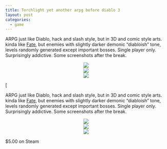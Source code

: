 ```yaml
---
title: Torchlight yet another arpg before diablo 3
layout: post
categories:
  - game
---
```

<div class="separator" style="clear: both;text-align: center">
</div>

ARPG just like Diablo, hack and slash style, but in 3D and comic style arts. kinda like [Fate](http://ycfreeman.com/wp-content/uploads/2010/01/fate1), but enemies with slightly darker demonic &#8220;diabloish&#8221; tone, levels randomly generated except important bosses. Single player only. Surprisingly addictive. Some screenshots after the break.

<a name='more'></a>

<div class="separator" style="clear: both;text-align: center">
</div>

<div class="separator" style="clear: both;text-align: center">
  <a href="http://ycfreeman.com/wp-content/uploads/2010/01/Torchlight+2010-01-06+19-27-01-17.jpg"><img border="0" src="http://i0.wp.com/ycfreeman.com/wp-content/uploads/2010/01/Torchlight+2010-01-06+19-27-01-171.jpg?resize=320%2C193" data-recalc-dims="1" /></a>
</div>

<div class="separator" style="clear: both;text-align: center">
  <a href="http://ycfreeman.com/wp-content/uploads/2010/01/Torchlight+2010-01-06+19-27-40-42.jpg"><img border="0" src="http://i2.wp.com/ycfreeman.com/wp-content/uploads/2010/01/Torchlight+2010-01-06+19-27-40-421.jpg?resize=320%2C193" data-recalc-dims="1" /></a>
</div>

<div class="separator" style="clear: both;text-align: center">
  <a href="http://ycfreeman.com/wp-content/uploads/2010/01/Torchlight+2010-01-06+19-27-27-09.jpg"><img border="0" src="http://i1.wp.com/ycfreeman.com/wp-content/uploads/2010/01/Torchlight+2010-01-06+19-27-27-091.jpg?resize=320%2C193" data-recalc-dims="1" /></a>
</div>

[<div class="separator" style="clear: both;text-align: center">
</div>

ARPG just like Diablo, hack and slash style, but in 3D and comic style arts. kinda like [Fate](http://ycfreeman.com/wp-content/uploads/2010/01/fate1), but enemies with slightly darker demonic &#8220;diabloish&#8221; tone, levels randomly generated except important bosses. Single player only. Surprisingly addictive. Some screenshots after the break.

<a name='more'></a>

<div class="separator" style="clear: both;text-align: center">
</div>

<div class="separator" style="clear: both;text-align: center">
  <a href="http://ycfreeman.com/wp-content/uploads/2010/01/Torchlight+2010-01-06+19-27-01-17.jpg"><img border="0" src="http://i0.wp.com/ycfreeman.com/wp-content/uploads/2010/01/Torchlight+2010-01-06+19-27-01-171.jpg?resize=320%2C193" data-recalc-dims="1" /></a>
</div>

<div class="separator" style="clear: both;text-align: center">
  <a href="http://ycfreeman.com/wp-content/uploads/2010/01/Torchlight+2010-01-06+19-27-40-42.jpg"><img border="0" src="http://i2.wp.com/ycfreeman.com/wp-content/uploads/2010/01/Torchlight+2010-01-06+19-27-40-421.jpg?resize=320%2C193" data-recalc-dims="1" /></a>
</div>

<div class="separator" style="clear: both;text-align: center">
  <a href="http://ycfreeman.com/wp-content/uploads/2010/01/Torchlight+2010-01-06+19-27-27-09.jpg"><img border="0" src="http://i1.wp.com/ycfreeman.com/wp-content/uploads/2010/01/Torchlight+2010-01-06+19-27-27-091.jpg?resize=320%2C193" data-recalc-dims="1" /></a>
</div>

$5.00 on Steam

<!--google_ad_client = "pub-9325509044951275";/* 468x60, created 4/9/10 */google_ad_slot = "6358062181";google_ad_width = 468;google_ad_height = 60;//-->
